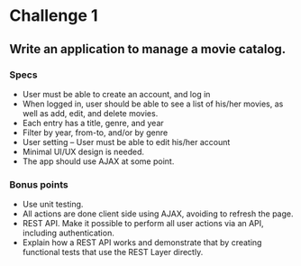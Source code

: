 # Challenge 1

## Write an application to manage a movie catalog.

### Specs
 
- User must be able to create an account, and log in
- When logged in, user should be able to see a list of his/her movies, as well as add, edit, and delete movies.
- Each entry has a title, genre, and year
- Filter by year, from-to, and/or by genre
- User setting – User must be able to edit his/her account
- Minimal UI/UX design is needed.
- The app should use AJAX at some point.
 
### Bonus points

- Use unit testing.
- All actions are done client side using AJAX, avoiding to refresh the page.
- REST API. Make it possible to perform all user actions via an API, including authentication.
- Explain how a REST API works and demonstrate that by creating functional tests that use the REST Layer directly.

